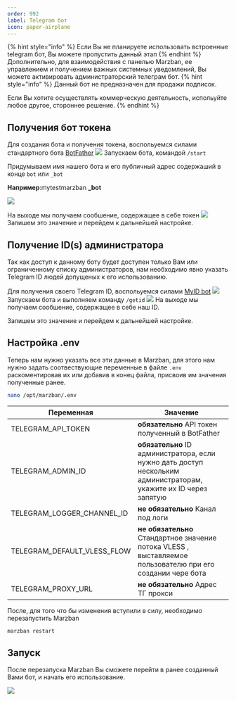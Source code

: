 ```yaml
---
order: 992
label: Telegram бот
icon: paper-airplane
---
```

{% hint style="info" %}
Если Вы не планируете использовать встроенные telegram бот, Вы можете пропустить данный этап
{% endhint %}
Дополнительно, для взаимодействия с панелью Marzban, ее управлением и получением важных системных уведомлений, Вы можете активировать администраторский телеграм бот.
{% hint style="info" %}
Данный бот не предназначен для продажи подписок.

Если Вы хотите осуществлять коммерческую деятельность, испольуйте любое другое, стороннее решение.
{% endhint %}

## Получения бот токена
Для создания бота и получения токена, воспольуемся силами стандартного бота [BotFather](https://t.me/botfather)
![](/static/bot_botfather.jpg)
Запускаем бота, командой `/start`

Придумываем имя нашего бота и его публичный адрес содержаший в конце `bot` или `_bot`

**Например**:mytestmarzban **_bot**

![](/static/bot_create.jpg)

На выходе мы получаем сообшение, содержащее в себе токен
![](/static/bot_token.jpg)
Запишем это значение и перейдем к дальнейшей настройке.


## Получение ID(s) администратора
Так как доступ к данному боту будет доступен только Вам или ограниченному списку администраторов, нам необходимо явно указать Telegram ID людей допущеных к его использованию. 

Для получения своего Telegram ID, воспольуемся силами [MyID bot](https://t.me/myidbot)
![](/static/bot_myid.jpg)
Запускаем бота и выполняем команду `/getid`
![](/static/bot_myid_get.jpg)
На выходе мы получаем сообшение, содержащее в себе наш ID.

Запишем это значение и перейдем к дальнейшей настройке.

## Настройка .env

Теперь нам нужно указать все эти данные в Marzban, для этого нам нужно задать соотвествующие переменные в файле `.env` раскоментировав их или добавив в конец файла, присвоив им значения полученные ранее.
```bash
nano /opt/marzban/.env
```


| Переменная | Значение | 
| ---------- | ------------ | 
| TELEGRAM_API_TOKEN  | **обязательно** API токен полученный в BotFather | 
| TELEGRAM_ADMIN_ID | **обязательно** ID администратора, если нужно дать доступ нескольким администраторам, укажите их ID через запятую   | 
| TELEGRAM_LOGGER_CHANNEL_ID | **не обязательно** Канал под логи   | 
| TELEGRAM_DEFAULT_VLESS_FLOW| **не обязательно** Стандартное значение потока VLESS , выставляемое пользователю при его создании чере бота    | 
| TELEGRAM_PROXY_URL | **не обязательно** Адрес ТГ прокси   | 

После, для того что бы изменения вступили в силу, необходимо перезапустить Marzban
```bash
marzban restart
```
## Запуск
После перезапуска Marzban Вы сможете перейти в ранее созданный Вами бот, и начать его использование.

![](/static/bot_main.jpg)